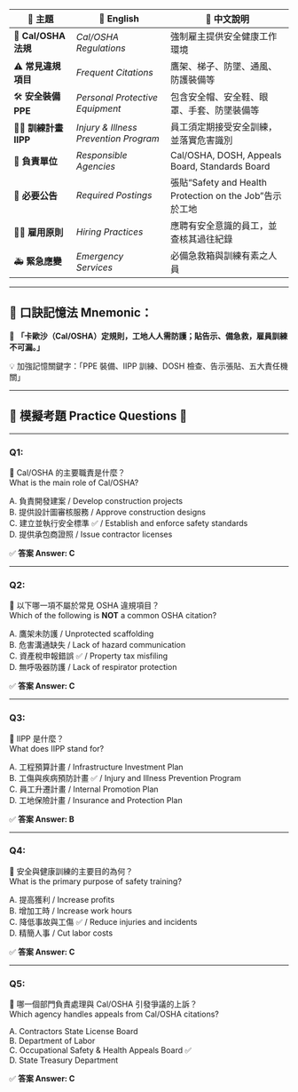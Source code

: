 | 🧾 主題               | 📘 English                            | 📝 中文說明                                          |
| ------------------- | ------------------------------------- | ------------------------------------------------ |
| 📜 **Cal/OSHA 法規**  | _Cal/OSHA Regulations_                | 強制雇主提供安全健康工作環境                                   |
| ⚠️ **常見違規項目**       | _Frequent Citations_                  | 鷹架、梯子、防墜、通風、防護裝備等                                |
| 🛠️ **安全裝備 PPE**    | _Personal Protective Equipment_       | 包含安全帽、安全鞋、眼罩、手套、防墜裝備等                            |
| 🧑‍🏫 **訓練計畫 IIPP** | _Injury & Illness Prevention Program_ | 員工須定期接受安全訓練，並落實危害識別                              |
| 🧰 **負責單位**         | _Responsible Agencies_                | Cal/OSHA, DOSH, Appeals Board, Standards Board   |
| 📌 **必要公告**         | _Required Postings_                   | 張貼“Safety and Health Protection on the Job”告示於工地 |
| 🧑‍💼 **雇用原則**      | _Hiring Practices_                    | 應聘有安全意識的員工，並查核其過往紀錄                              |
| 🚑 **緊急應變**         | _Emergency Services_                  | 必備急救箱與訓練有素之人員                                    |

---

## 🧠 口訣記憶法 Mnemonic：

🎯 **「卡歐沙（Cal/OSHA）定規則，工地人人需防護；貼告示、備急救，雇員訓練不可漏。」**

💡 加強記憶關鍵字：「PPE 裝備、IIPP 訓練、DOSH 檢查、告示張貼、五大責任機關」

---

## 📝 模擬考題 Practice Questions 📘

---

### Q1:

📌 Cal/OSHA 的主要職責是什麼？  
What is the main role of Cal/OSHA?

A. 負責開發建案 / Develop construction projects  
B. 提供設計圖審核服務 / Approve construction designs  
C. 建立並執行安全標準 ✅ / Establish and enforce safety standards  
D. 提供承包商證照 / Issue contractor licenses

✅ **答案 Answer: C**

---

### Q2:

📌 以下哪一項不屬於常見 OSHA 違規項目？  
Which of the following is **NOT** a common OSHA citation?

A. 鷹架未防護 / Unprotected scaffolding  
B. 危害溝通缺失 / Lack of hazard communication  
C. 資產稅申報錯誤 ✅ / Property tax misfiling  
D. 無呼吸器防護 / Lack of respirator protection

✅ **答案 Answer: C**

---

### Q3:

📌 IIPP 是什麼？  
What does IIPP stand for?

A. 工程預算計畫 / Infrastructure Investment Plan  
B. 工傷與疾病預防計畫 ✅ / Injury and Illness Prevention Program  
C. 員工升遷計畫 / Internal Promotion Plan  
D. 工地保險計畫 / Insurance and Protection Plan

✅ **答案 Answer: B**

---

### Q4:

📌 安全與健康訓練的主要目的為何？  
What is the primary purpose of safety training?

A. 提高獲利 / Increase profits  
B. 增加工時 / Increase work hours  
C. 降低事故與工傷 ✅ / Reduce injuries and incidents  
D. 精簡人事 / Cut labor costs

✅ **答案 Answer: C**

---

### Q5:

📌 哪一個部門負責處理與 Cal/OSHA 引發爭議的上訴？  
Which agency handles appeals from Cal/OSHA citations?

A. Contractors State License Board  
B. Department of Labor  
C. Occupational Safety & Health Appeals Board ✅  
D. State Treasury Department

✅ **答案 Answer: C**